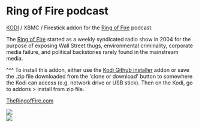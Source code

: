Ring of Fire podcast<br>
=============================

<a href="www.KODI.tv">KODI</a> / XBMC / Firestick addon for the <a href="https://trofire.com/">Ring of Fire</a> podcast.<br>

The <a href="https://trofire.com/">Ring of Fire</a> started as a weekly syndicated radio show in 2004 for the purpose of exposing Wall Street thugs, environmental criminality, corporate media failure, and political backstories rarely found in the mainstream media.<br>

^^^ To install this addon, either use the <a href="https://www.tvaddons.co/github-browser-kodi/">Kodi Github installer</a> addon or save the .zip file downloaded from the 'clone or download' button to somewhere the Kodi can access (e.g. network drive or USB stick). Then on the Kodi, go to addons > install from zip file.<br>

<a href="https://trofire.com">TheRingofFire.com</a><br>

<a href="https://www.trofire.com"><img src="https://s3.amazonaws.com/fansfm_production/1afcee00-2cac-0137-7a39-0f16ad195fd9.jpg"><br><a href="http://www.kodi.tv"><img src="https://kodi.tv/sites/default/files/page/field_image/about--devices.jpg">

